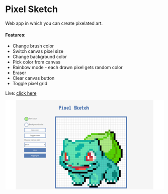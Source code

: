 # Pixel Sketch
Web app in which you can create pixelated art.

#### Features:
- Change brush color
- Switch canvas pixel size
- Change background color
- Pick color from canvas
- Rainbow mode - each drawn pixel gets random color
- Eraser
- Clear canvas button
- Toggle pixel grid


Live: [click here](https://husky93.github.io/sketch-app/)

![alt text](https://github.com/husky93/sketch-app/blob/main/assets/bulbasaur.jpg?raw=true)